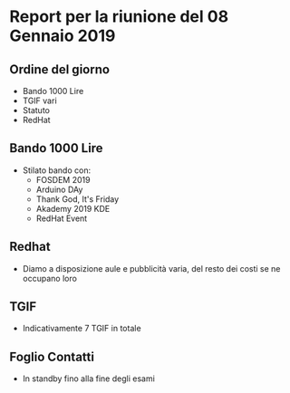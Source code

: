 # Report per la riunione del 08 Gennaio 2019

## Ordine del giorno

- Bando 1000 Lire
- TGIF vari
- Statuto
- RedHat

## Bando 1000 Lire

- Stilato bando con:
  - FOSDEM 2019
  - Arduino DAy
  - Thank God, It's Friday
  - Akademy 2019 KDE
  - RedHat Event

## Redhat

- Diamo a disposizione aule e pubblicità varia, del resto dei costi se ne occupano loro

## TGIF

- Indicativamente 7 TGIF in totale

## Foglio Contatti

- In standby fino alla fine degli esami